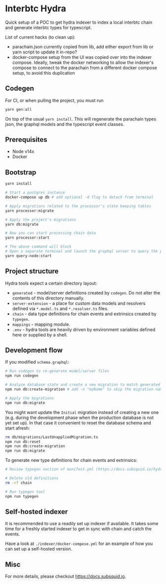# Interbtc Hydra
Quick setup of a POC to get hydra indexer to index a local interbtc chain and generate interbtc types for typescript.

List of current hacks (to clean up):
 - parachain.json currently copied from lib, add either export from lib or yarn script to update it in-repo?
 - docker-compose setup from the UI was copied over into the indexer compose. Ideally, tweak the docker networking to allow the indexer's compose to connect to the parachain from a different docker compose setup, to avoid this duplication

## Codegen
For CI, or when pulling the project, you must run
```bash
yarn gen:all
```
On top of the usual `yarn install`. This will regenerate the parachain types json, the graphql models and the typescript event classes.

## Prerequisites

* Node v14x
* Docker

## Bootstrap

```bash
yarn install

# Start a postgres instance
docker-compose up db # add optional -d flag to detach from terminal

# Apply migrations related to the processor's state keeping tables
yarn processor:migrate

# Apply the project's migrations
yarn db:migrate

# Now you can start processing chain data
yarn processor:start

# The above command will block
# Open a separate terminal and launch the graphql server to query the processed data
yarn query-node:start
```

## Project structure

Hydra tools expect a certain directory layout:

* `generated` - model/server definitions created by `codegen`. Do not alter the contents of this directory manually.
* `server-extension` - a place for custom data models and resolvers defined via `*.model.ts` and `*.resolver.ts` files.
* `chain` - data type definitions for chain events and extrinsics created by `typegen`.
* `mappings` - mapping module.
* `.env` - hydra tools are heavily driven by environment variables defined here or supplied by a shell.

## Development flow

If you modified `schema.graphql`:

```bash
# Run codegen to re-generate model/server files
npm run codegen

# Analyze database state and create a new migration to match generated models
npm run db:create-migration # add -n "myName" to skip the migration name prompt

# Apply the migrations
npm run db:migrate
```

You might want update the `Initial` migration instead of creating a new one (e.g. during the development phase when the production database is not yet set up). In that case it convenient to reset the database schema and start afresh:

```bash
rm db/migrations/LastUnappliedMigration.ts
npm run db:reset
npm run db:create-migration
npm run db:migrate
```

To generate new type definitions for chain events and extrinsics:

```bash
# Review typegen section of manifest.yml (https://docs.subsquid.io/hydra-typegen)

# Delete old definitions
rm -rf chain

# Run typegen tool
npm run typegen
```

## Self-hosted indexer

It is recommended to use a readily set up indexer if available. It takes some time for a freshly started indexer
to get in sync with chain and catch the events.

Have a look at `./indexer/docker-compose.yml` for an example of how you can set up a self-hosted version.

## Misc

For more details, please checkout https://docs.subsquid.io.
